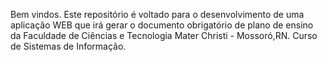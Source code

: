 Bem vindos.
Este repositório é voltado para o desenvolvimento de uma aplicação WEB que irá gerar o documento obrigatório de plano de ensino da Faculdade de Ciências e Tecnologia Mater Christi - Mossoró,RN.
Curso de Sistemas de Informação.

